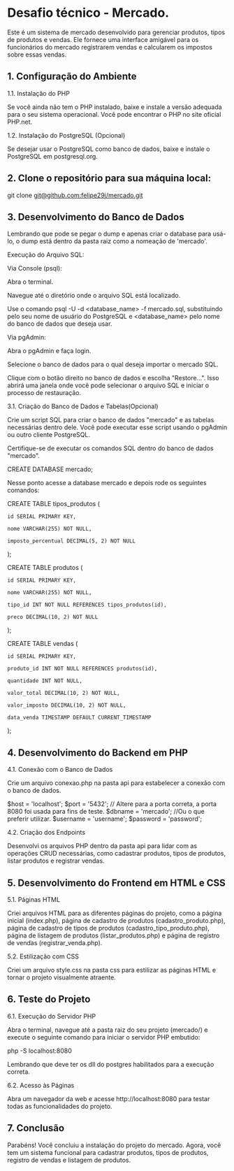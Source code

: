 # Desafio técnico - Mercado.

Este é um sistema de mercado desenvolvido para gerenciar produtos, tipos de produtos e vendas. Ele fornece uma interface amigável para os funcionários do mercado registrarem vendas e calcularem os impostos sobre essas vendas.

## 1. Configuração do Ambiente

1.1. Instalação do PHP

Se você ainda não tem o PHP instalado, baixe e instale a versão adequada para o seu sistema operacional. Você pode encontrar o PHP no site oficial PHP.net.

1.2. Instalação do PostgreSQL (Opcional)

Se desejar usar o PostgreSQL como banco de dados, baixe e instale o PostgreSQL em postgresql.org.

## 2. Clone o repositório para sua máquina local:

git clone [git@github.com:felipe29j/mercado.git](https://github.com/felipe29j/mercado.git)

## 3. Desenvolvimento do Banco de Dados 

Lembrando que pode se pegar o dump e apenas criar o database para usá-lo, o dump está dentro da pasta raiz como a nomeação de 'mercado'.

Execução do Arquivo SQL:

Via Console (psql):

Abra o terminal.

Navegue até o diretório onde o arquivo SQL está localizado.

Use o comando psql -U <username> -d <database_name> -f mercado.sql, substituindo <username> pelo seu nome de usuário do PostgreSQL e <database_name> pelo nome do banco de dados que deseja usar.

Via pgAdmin:

Abra o pgAdmin e faça login.

Selecione o banco de dados para o qual deseja importar o mercado SQL.

Clique com o botão direito no banco de dados e escolha "Restore...". Isso abrirá uma janela onde você pode selecionar o arquivo SQL e iniciar o processo de restauração.

3.1. Criação do Banco de Dados e Tabelas(Opcional)

Crie um script SQL para criar o banco de dados "mercado" e as tabelas necessárias dentro dele. Você pode executar esse script usando o pgAdmin ou outro cliente PostgreSQL. 

Certifique-se de executar os comandos SQL dentro do banco de dados "mercado".

CREATE DATABASE mercado;

Nesse ponto acesse a database mercado e depois rode os seguintes comandos:

CREATE TABLE tipos_produtos (

    id SERIAL PRIMARY KEY,

    nome VARCHAR(255) NOT NULL,

    imposto_percentual DECIMAL(5, 2) NOT NULL

);

CREATE TABLE produtos (

    id SERIAL PRIMARY KEY,

    nome VARCHAR(255) NOT NULL,

    tipo_id INT NOT NULL REFERENCES tipos_produtos(id),

    preco DECIMAL(10, 2) NOT NULL

);

CREATE TABLE vendas (

    id SERIAL PRIMARY KEY,

    produto_id INT NOT NULL REFERENCES produtos(id),

    quantidade INT NOT NULL,

    valor_total DECIMAL(10, 2) NOT NULL,

    valor_imposto DECIMAL(10, 2) NOT NULL,

    data_venda TIMESTAMP DEFAULT CURRENT_TIMESTAMP
    
);

## 4. Desenvolvimento do Backend em PHP

4.1. Conexão com o Banco de Dados

Crie um arquivo conexao.php na pasta api para estabelecer a conexão com o banco de dados.

$host = 'localhost';
$port = '5432'; // Altere para a porta correta, a porta 8080 foi usada para fins de teste.
$dbname = 'mercado'; //Ou o que preferir utilizar.
$username = 'username';
$password = 'password';

4.2. Criação dos Endpoints

Desenvolvi os arquivos PHP dentro da pasta api para lidar com as operações CRUD necessárias, como cadastrar produtos, tipos de produtos, listar produtos e registrar vendas.

## 5. Desenvolvimento do Frontend em HTML e CSS

5.1. Páginas HTML

Criei arquivos HTML para as diferentes páginas do projeto, como a página inicial (index.php), página de cadastro de produtos (cadastro_produto.php), página de cadastro de tipos de produtos (cadastro_tipo_produto.php), página de listagem de produtos (listar_produtos.php) e página de registro de vendas (registrar_venda.php).

5.2. Estilização com CSS

Criei um arquivo style.css na pasta css para estilizar as páginas HTML e tornar o projeto visualmente atraente.

## 6. Teste do Projeto

6.1. Execução do Servidor PHP

Abra o terminal, navegue até a pasta raiz do seu projeto (mercado/) e execute o seguinte comando para iniciar o servidor PHP embutido:

php -S localhost:8080

Lembrando que deve ter os dll do postgres habilitados para a execução correta.

6.2. Acesso às Páginas

Abra um navegador da web e acesse http://localhost:8080 para testar todas as funcionalidades do projeto.

## 7. Conclusão

Parabéns! Você concluiu a instalação do projeto do mercado. Agora, você tem um sistema funcional para cadastrar produtos, tipos de produtos, registro de vendas e listagem de produtos.